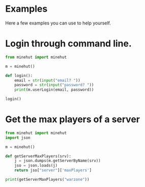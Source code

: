 # Examples

Here a few examples you can use to help yourself.

# Login through command line.
```python
from minehut import minehut

m = minehut()

def login():
    email = str(input("email? "))
    password = str(input("password? "))
    print(m.userLogin(email, password))

login()
```

# Get the max players of a server
```python
from minehut import minehut
import json

m = minehut()

def getServerMaxPlayers(srv):
    j = json.dumps(m.getServerByName(srv))
    jso = json.loads(j)
    return jso["server"]['maxPlayers']

print(getServerMaxPlayers("warzone"))
```